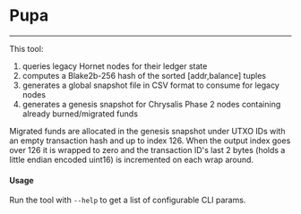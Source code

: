 # Pupa
---

This tool:

1. queries legacy Hornet nodes for their ledger state
2. computes a Blake2b-256 hash of the sorted [addr,balance] tuples
3. generates a global snapshot file in CSV format to consume for legacy nodes
4. generates a genesis snapshot for Chrysalis Phase 2 nodes containing already burned/migrated funds

Migrated funds are allocated in the genesis snapshot under UTXO IDs with an empty transaction hash and up to index 126.
When the output index goes over 126 it is wrapped to zero and the transaction ID's last 2 bytes (holds a little endian
encoded uint16) is incremented on each wrap around.

#### Usage

Run the tool with `--help` to get a list of configurable CLI params.
